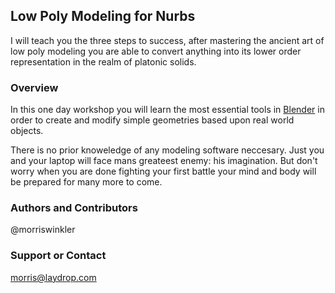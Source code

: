 ## Low Poly Modeling for Nurbs

I will teach you the three steps to success, after mastering the ancient art of low poly modeling you are able to convert anything into its lower order representation in the realm of platonic solids.

### Overview

In this one day workshop you will learn the most essential tools in [Blender](https://blender.org) in order to create and modify simple geometries based upon real world objects. 

There is no prior knoweledge of any modeling software neccesary. Just you and your laptop will face mans greateest enemy: his imagination. But don't worry when you are done fighting your first battle your mind and body will be prepared for many more to come.



### Authors and Contributors
@morriswinkler

### Support or Contact
morris@laydrop.com
